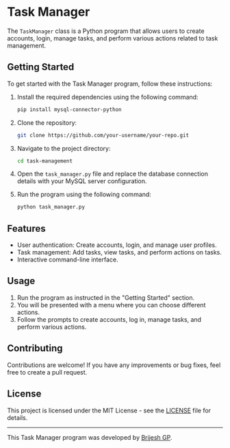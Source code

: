 # Task Manager

The `TaskManager` class is a Python program that allows users to create accounts, login, manage tasks, and perform various actions related to task management.

## Getting Started

To get started with the Task Manager program, follow these instructions:

1. Install the required dependencies using the following command:

   ```bash
   pip install mysql-connector-python
   ```

2. Clone the repository:

   ```bash
   git clone https://github.com/your-username/your-repo.git
   ```

3. Navigate to the project directory:

   ```bash
   cd task-management
   ```

4. Open the `task_manager.py` file and replace the database connection details with your MySQL server configuration.

5. Run the program using the following command:

   ```bash
   python task_manager.py
   ```

## Features

- User authentication: Create accounts, login, and manage user profiles.
- Task management: Add tasks, view tasks, and perform actions on tasks.
- Interactive command-line interface.

## Usage

1. Run the program as instructed in the "Getting Started" section.
2. You will be presented with a menu where you can choose different actions.
3. Follow the prompts to create accounts, log in, manage tasks, and perform various actions.

## Contributing

Contributions are welcome! If you have any improvements or bug fixes, feel free to create a pull request.

## License

This project is licensed under the MIT License - see the [LICENSE](LICENSE) file for details.

---

This Task Manager program was developed by [Brijesh GP](https://github.com/brijesh-py).
